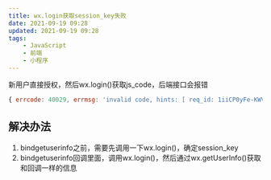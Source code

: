 ```yaml
---
title: wx.login获取session_key失败
date: 2021-09-19 09:28
updated: 2021-09-19 09:28
tags:
    - JavaScript
    - 前端
    - 小程序
---
```

新用户直接授权，然后wx.login()获取js_code，后端接口会报错  
```js
{ errcode: 40029, errmsg: 'invalid code, hints: [ req_id: 1iiCP0yFe-KWV ]' }
```

## 解决办法
1. bindgetuserinfo之前，需要先调用一下wx.login()，确定session_key
1. bindgetuserinfo回调里面，调用wx.login()，然后通过wx.getUserInfo()获取和回调一样的信息
